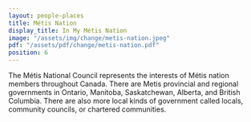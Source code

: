 ```yaml
---
layout: people-places
title: Métis Nation
display_title: In My Métis Nation
image: "/assets/img/change/metis-nation.jpeg"
pdf: "/assets/pdf/change/metis-nation.pdf"
position: 6
---
```


The Métis National Council represents the interests of Métis nation members throughout Canada. There are Metis provincial and regional governments in Ontario, Manitoba, Saskatchewan, Alberta, and British Columbia. There are also more local kinds of government called locals, community councils, or chartered communities.